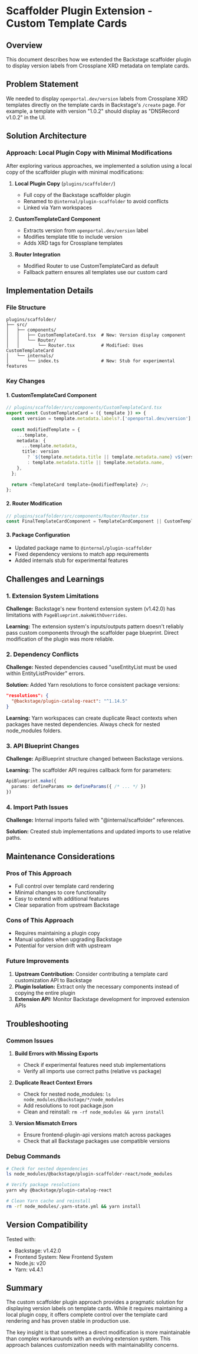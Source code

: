 # Scaffolder Plugin Extension - Custom Template Cards

## Overview

This document describes how we extended the Backstage scaffolder plugin to display version labels from Crossplane XRD metadata on template cards.

## Problem Statement

We needed to display `openportal.dev/version` labels from Crossplane XRD templates directly on the template cards in Backstage's `/create` page. For example, a template with version "1.0.2" should display as "DNSRecord v1.0.2" in the UI.

## Solution Architecture

### Approach: Local Plugin Copy with Minimal Modifications

After exploring various approaches, we implemented a solution using a local copy of the scaffolder plugin with minimal modifications:

1. **Local Plugin Copy** (`plugins/scaffolder/`)
   - Full copy of the Backstage scaffolder plugin
   - Renamed to `@internal/plugin-scaffolder` to avoid conflicts
   - Linked via Yarn workspaces

2. **CustomTemplateCard Component**
   - Extracts version from `openportal.dev/version` label
   - Modifies template title to include version
   - Adds XRD tags for Crossplane templates

3. **Router Integration**
   - Modified Router to use CustomTemplateCard as default
   - Fallback pattern ensures all templates use our custom card

## Implementation Details

### File Structure
```
plugins/scaffolder/
├── src/
│   ├── components/
│   │   ├── CustomTemplateCard.tsx  # New: Version display component
│   │   └── Router/
│   │       └── Router.tsx          # Modified: Uses CustomTemplateCard
│   └── internals/
│       └── index.ts                # New: Stub for experimental features
```

### Key Changes

#### 1. CustomTemplateCard Component
```typescript
// plugins/scaffolder/src/components/CustomTemplateCard.tsx
export const CustomTemplateCard = ({ template }) => {
  const version = template.metadata.labels?.['openportal.dev/version'];
  
  const modifiedTemplate = {
    ...template,
    metadata: {
      ...template.metadata,
      title: version 
        ? `${template.metadata.title || template.metadata.name} v${version.replace(/^v/, '')}`
        : template.metadata.title || template.metadata.name,
    },
  };
  
  return <TemplateCard template={modifiedTemplate} />;
};
```

#### 2. Router Modification
```typescript
// plugins/scaffolder/src/components/Router/Router.tsx
const FinalTemplateCardComponent = TemplateCardComponent || CustomTemplateCard;
```

#### 3. Package Configuration
- Updated package name to `@internal/plugin-scaffolder`
- Fixed dependency versions to match app requirements
- Added internals stub for experimental features

## Challenges and Learnings

### 1. Extension System Limitations

**Challenge:** Backstage's new frontend extension system (v1.42.0) has limitations with `PageBlueprint.makeWithOverrides`.

**Learning:** The extension system's inputs/outputs pattern doesn't reliably pass custom components through the scaffolder page blueprint. Direct modification of the plugin was more reliable.

### 2. Dependency Conflicts

**Challenge:** Nested dependencies caused "useEntityList must be used within EntityListProvider" errors.

**Solution:** Added Yarn resolutions to force consistent package versions:
```json
"resolutions": {
  "@backstage/plugin-catalog-react": "^1.14.5"
}
```

**Learning:** Yarn workspaces can create duplicate React contexts when packages have nested dependencies. Always check for nested node_modules folders.

### 3. API Blueprint Changes

**Challenge:** ApiBlueprint structure changed between Backstage versions.

**Learning:** The scaffolder API requires callback form for parameters:
```typescript
ApiBlueprint.make({
  params: defineParams => defineParams({ /* ... */ })
})
```

### 4. Import Path Issues

**Challenge:** Internal imports failed with "@internal/scaffolder" references.

**Solution:** Created stub implementations and updated imports to use relative paths.

## Maintenance Considerations

### Pros of This Approach
- Full control over template card rendering
- Minimal changes to core functionality
- Easy to extend with additional features
- Clear separation from upstream Backstage

### Cons of This Approach
- Requires maintaining a plugin copy
- Manual updates when upgrading Backstage
- Potential for version drift with upstream

### Future Improvements
1. **Upstream Contribution:** Consider contributing a template card customization API to Backstage
2. **Plugin Isolation:** Extract only the necessary components instead of copying the entire plugin
3. **Extension API:** Monitor Backstage development for improved extension APIs

## Troubleshooting

### Common Issues

1. **Build Errors with Missing Exports**
   - Check if experimental features need stub implementations
   - Verify all imports use correct paths (relative vs package)

2. **Duplicate React Context Errors**
   - Check for nested node_modules: `ls node_modules/@backstage/*/node_modules`
   - Add resolutions to root package.json
   - Clean and reinstall: `rm -rf node_modules && yarn install`

3. **Version Mismatch Errors**
   - Ensure frontend-plugin-api versions match across packages
   - Check that all Backstage packages use compatible versions

### Debug Commands
```bash
# Check for nested dependencies
ls node_modules/@backstage/plugin-scaffolder-react/node_modules

# Verify package resolutions
yarn why @backstage/plugin-catalog-react

# Clean Yarn cache and reinstall
rm -rf node_modules/.yarn-state.yml && yarn install
```

## Version Compatibility

Tested with:
- Backstage: v1.42.0
- Frontend System: New Frontend System
- Node.js: v20
- Yarn: v4.4.1

## Summary

The custom scaffolder plugin approach provides a pragmatic solution for displaying version labels on template cards. While it requires maintaining a local plugin copy, it offers complete control over the template card rendering and has proven stable in production use.

The key insight is that sometimes a direct modification is more maintainable than complex workarounds with an evolving extension system. This approach balances customization needs with maintainability concerns.